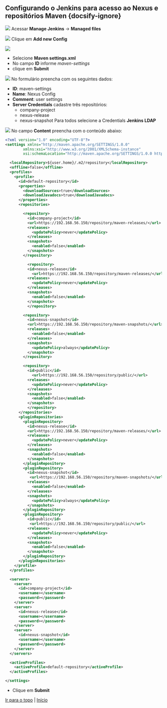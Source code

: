 <a name="top"></a>
## Configurando o Jenkins para acesso ao Nexus e repositórios Maven {docsify-ignore}
![](/images/fig54-jenkins.png)
Acessar **Manage Jenkins** -> **Managed files**

![](/images/fig55-jenkins.png)
Clique em **Add new Config**

![](/images/fig56-jenkins.png)
- Selecione **Maven settings.xml**
- No campo **ID** informe _maven-settings_
- clique em **Submit**

![](/images/fig57-jenkins.png)
No formulário preencha com os seguintes dados:
- **ID**: maven-settings
- **Name**: Nexus Config
- **Comment**: user settings
- **Server Credentials** cadastre três repositórios:
  - company-project
  - nexus-release
  - nexus-snapshot
Para todos selecione a Credentials **Jenkins LDAP**

![](/images/fig58-jenkins.png)
No campo **Content** preencha com o conteúdo abaixo:
```xml
<?xml version="1.0" encoding="UTF-8"?>
<settings xmlns="http://maven.apache.org/SETTINGS/1.0.0"
      	xmlns:xsi="http://www.w3.org/2001/XMLSchema-instance"
      	xsi:schemaLocation="http://maven.apache.org/SETTINGS/1.0.0 http://maven.apache.org/xsd/settings-1.0.0.xsd">

  <localRepository>${user.home}/.m2/repository</localRepository>
  <offline>false</offline>
  <profiles>
	<profile>
      <id>default-repository</id>
      <properties>
        <downloadSources>true</downloadSources>
        <downloadJavadocs>true</downloadJavadocs>
      </properties>
      <repositories>

        <repository>
          <id>company-project</id>
          <url>https://192.168.56.150/repository/maven-releases/</url>
          <releases>
            <updatePolicy>never</updatePolicy>
          </releases>
          <snapshots>
            <enabled>false</enabled>
          </snapshots>
        </repository>

    	  <repository>
          <id>nexus-release</id>
     	    <url>https://192.168.56.150/repository/maven-releases/</url>
          <releases>
            <updatePolicy>never</updatePolicy>
          </releases>
          <snapshots>
            <enabled>false</enabled>
          </snapshots>
    	  </repository>

        <repository>
          <id>nexus-snapshot</id>
          <url>https://192.168.56.150/repository/maven-snapshots/</url>
          <releases>
            <enabled>false</enabled>
          </releases>
          <snapshots>
            <updatePolicy>always</updatePolicy>
          </snapshots>
        </repository>

        <repository>
          <id>public</id>
     	    <url>https://192.168.56.150/repository/public/</url>
          <releases>
            <updatePolicy>never</updatePolicy>
          </releases>
          <snapshots>
            <enabled>false</enabled>
          </snapshots>
    	  </repository>
      </repositories>
      <pluginRepositories>
        <pluginRepository>
          <id>nexus-release</id>
          <url>https://192.168.56.150/repository/maven-releases/</url>
          <releases>
            <updatePolicy>never</updatePolicy>
          </releases>
          <snapshots>
            <enabled>false</enabled>
          </snapshots>
        </pluginRepository>
        <pluginRepository>
          <id>nexus-snapshot</id>
           <url>https://192.168.56.150/repository/maven-snapshots/</url>
          <releases>
            <enabled>false</enabled>
          </releases>
          <snapshots>
            <updatePolicy>always</updatePolicy>
          </snapshots>
        </pluginRepository>
        <pluginRepository>
          <id>public</id>
           <url>https://192.168.56.150/repository/public/</url>
          <releases>
            <updatePolicy>never</updatePolicy>
          </releases>
          <snapshots>
            <enabled>false</enabled>
          </snapshots>
        </pluginRepository>        
      </pluginRepositories>
    </profile>
  </profiles>

  <servers>
    <server>
      <id>company-project</id>
      <username></username>
      <password></password>
    </server>
    <server>
      <id>nexus-release</id>
      <username></username>
      <password></password>
    </server>
    <server>
      <id>nexus-snapshot</id>
      <username></username>
      <password></password>
    </server>
  </servers>

  <activeProfiles>
    <activeProfile>default-repository</activeProfile>
  </activeProfiles>

</settings>
```

- Clique em **Submit**

<div class="container">  
  <div class="bottomright">
    <a href="#top">Ir para o topo</a> | <a href="/#/">Início</a>
  </div>
</div>
